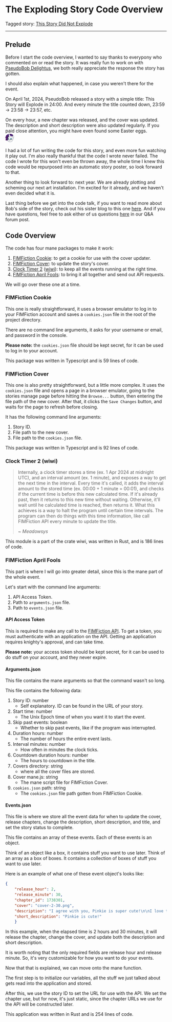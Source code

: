 # The Exploding Story Code Overview

Tagged story: [This Story Did Not Explode](https://www.fimfiction.net/story/553695/this-story-did-not-explode)

***

## Prelude
Before I start the code overview, I wanted to say thanks to everypony who commented on or read the story. It was really fun to work on with [PseudoBob Delightus](https://www.fimfiction.net/user/12771/PseudoBob+Delightus), we both really appreciate the response the story has gotten.

I should also explain what happened, in case you weren't there for the event.

On April 1st, 2024, PseudoBob released a story with a simple title: This Story will Explode in 24:00. And every minute the title counted down, 23:59 → 23:58 → 23:57, etc.

On every hour, a new chapter was released, and the cover was updated. The description and short description were also updated regularly. If you paid close attention, you might have even found some Easter eggs.  
![:raritywink:](../../../emotes/raritywink.png)

I had a lot of fun writing the code for this story, and even more fun watching it play out. I'm also really thankful that the code I wrote never failed. The code I wrote for this won't even be thrown away, the whole time I knew this code would be repurposed into an automatic story poster, so look forward to that.

Another thing to look forward to: next year. We are already plotting and scheming our next art installation. I'm excited for it already, and we haven't even decided what it is.

Last thing before we get into the code talk, if you want to read more about Bob's side of the story, check out his sister blog to this one [here](). And if you have questions, feel free to ask either of us questions [here]() in our Q&A forum post.

## Code Overview

The code has four mane packages to make it work:
1. [ FIMFiction Cookie](https://github.com/SilkRose/Pony/tree/mane/archive/code/typescript/fimfic-cookie): to get a cookie for use with the cover updater.
2. [FIMFiction Cover](https://github.com/SilkRose/Pony/tree/mane/archive/code/typescript/fimfic-cover): to update the story's cover.
3. [Clock Timer 2](https://github.com/meadowsys/wiwi/blob/wiwi/src/clock_timer_2.rs) ([wiwi](https://github.com/meadowsys/wiwi)): to keep all the events running at the right time.
4. [FIMFiction April Fools](https://github.com/SilkRose/Pony/tree/mane/archive/code/rust/fimfic-april-fools-2024): to bring it all together and send out API requests.

We will go over these one at a time.

### FIMFiction Cookie

This one is really straightforward, it uses a browser emulator to log in to your FIMFiction account and saves a `cookies.json` file in the root of the project directory.

There are no command line arguments, it asks for your username or email, and password in the console.

**Please note:** the `cookies.json` file should be kept secret, for it can be used to log in to your account.

This package was written in Typescript and is 59 lines of code.

### FIMFiction Cover

This one is also pretty straightforward, but a little more complex. It uses the `cookies.json` file and opens a page in a browser emulator, going to the stories manage page before hitting the `Browse...` button, then entering the file path of the new cover. After that, it clicks the `Save Changes` button, and waits for the page to refresh before closing.

It has the following command line arguments:
1. Story ID.
2. File path to the new cover.
3. File path to the `cookies.json` file.

This package was written in Typescript and is 92 lines of code.

### Clock Timer 2 (wiwi)

> Internally, a clock timer stores a time (ex. 1 Apr 2024 at midnight UTC), and an interval amount (ex. 1 minute), and exposes a way to get the next time in the interval. Every time it's called, it adds the interval amount to the stored time (ex. 00:00 + 1 minute = 00:01), and checks if the current time is before this new calculated time. If it's already past, then it returns to this new time without waiting. Otherwise, it'll wait until he calculated time is reached, then returns it. What this achieves is a way to halt the program until certain time intervals. The program can then do things with this time information, like call FIMFiction API every minute to update the title.
>
> ~ *Meadowsys*

This module is a part of the crate wiwi, was written in Rust, and is 186 lines of code.

### FIMFiction April Fools

This part is where I will go into greater detail, since this is the mane part of the whole event.

Let's start with the command line arguments:
1. API Access Token.
2. Path to `arguments.json` file.
3. Path to `events.json` file.

#### API Access Token

This is required to make any call to the [FIMFiction API](https://www.fimfiction.net/developers/api/v2/docs). To get a token, you must authenticate with an application on the API. Getting an application requires knighty's approval, and can take time.

**Please note:** your access token should be kept secret, for it can be used to do stuff on your account, and they never expire.

#### Arguments.json

This file contains the mane arguments so that the command wasn't so long.

This file contains the following data:
1. Story ID: number
   - Self explanatory. ID can be found in the URL of your story.
2. Start time: number
   - The Unix Epoch time of when you want it to start the event.
3. Skip past events: boolean
   - Whether to skip past events, like if the program was interrupted.
4. Duration hours: number
   - The number of hours the entire event lasts.
5. Interval minutes: number
   - How often in minutes the clock ticks.
6. Countdown duration hours: number
   - The hours to countdown in the title.
7. Covers directory: string
   - where all the cover files are stored.
8. Cover mane.js: string
   - The mane script file for FIMFiction Cover.
9. `cookies.json` path: string
   - The `cookies.json` file path gotten from FIMFiction Cookie.

#### Events.json

This file is where we store all the event data for when to update the cover, release chapters, change the description, short description, and title, and set the story status to complete.

This file contains an array of these events. Each of these events is an object.

Think of an object like a box, it contains stuff you want to use later. Think of an array as a box of boxes. It contains a collection of boxes of stuff you want to use later.

Here is an example of what one of these event object's looks like:
```json
{
	"release_hour": 2,
	"release_minute": 30,
	"chapter_id": 1738301,
	"cover": "cover-2-30.png",
	"description": "I agree with you, Pinkie is super cute!\n\nI love to give Pinkie lots of hugs!",
	"short_description": "Pinkie is cute!"
	}
```

In this example, when the elapsed time is 2 hours and 30 minutes, it will release the chapter, change the cover, and update both the description and short description.

It is worth noting that the only required fields are release hour and release minute. So, it's very customizable for how you want to do your events.

Now that that is explained, we can move onto the mane function.

The first step is to initialize our variables, all the stuff we just talked about gets read into the application and stored.

After this, we use the story ID to set the URL for use with the API. We set the chapter use, but for now, it's just static, since the chapter URLs we use for the API will be constructed later.



This application was written in Rust and is 254 lines of code.
